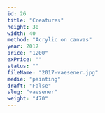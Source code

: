 ```yaml
---
id: 26
title: "Creatures"
height: 30
width: 40
method: "Acrylic on canvas"
year: 2017
price: "1200"
exPrice: ""
status: ""
fileName: "2017-vaesener.jpg"
medie: "painting"
draft: "False"
slug: "vaesener"
weight: "470"
---
```

